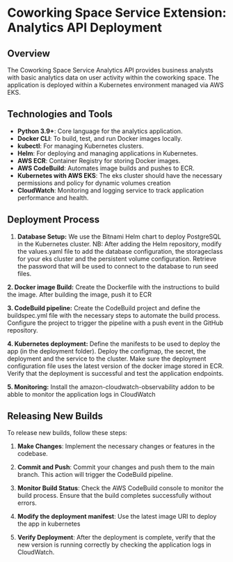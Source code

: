 # Coworking Space Service Extension: Analytics API Deployment

## Overview
The Coworking Space Service Analytics API provides business analysts with basic analytics data on user activity within the coworking space. The application is deployed within a Kubernetes environment managed via AWS EKS. 

## Technologies and Tools

- **Python 3.9+**: Core language for the analytics application.
- **Docker CLI**: To build, test, and run Docker images locally.
- **kubectl**: For managing Kubernetes clusters.
- **Helm**: For deploying and managing applications in Kubernetes.
- **AWS ECR**: Container Registry for storing Docker images.
- **AWS CodeBuild**: Automates image builds and pushes to ECR.
- **Kubernetes with AWS EKS**: The eks cluster should have the necessary permissions and policy for dynamic volumes creation
- **CloudWatch**: Monitoring and logging service to track application performance and health.

## Deployment Process

1. **Database Setup:** We use the Bitnami Helm chart to deploy PostgreSQL in the Kubernetes cluster.
NB: After adding the Helm repository, modify the values.yaml file to add the database configuration, the storageclass for your eks cluster and the persistent volume configuration. Retrieve the password that will be used to connect to the database to run seed files.

**2. Docker image Build:** Create the Dockerfile with the instructions to build the image. After building the image, push it to ECR

**3. CodeBuild pipeline:** Create the CodeBuild project and define the buildspec.yml file with the necessary steps to automate the build process. Configure the project to trigger the pipeline with a push event in the GitHub repository.

**4. Kubernetes deployment:** Define the manifests to be used to deploy the app (in the deployment folder). Deploy the configmap, the secret, the deployment and the service to the cluster. Make sure the deployment configuration file uses the latest version of the docker image stored in ECR. Verify that the deployment is successful and test the application endpoints.

**5. Monitoring:** Install the amazon-cloudwatch-observability addon to be abble to monitor the application logs in CloudWatch

## Releasing New Builds
To release new builds, follow these steps:

1. **Make Changes**: Implement the necessary changes or features in the codebase.

2. **Commit and Push**: Commit your changes and push them to the main branch. This action will trigger the CodeBuild pipeline.

3. **Monitor Build Status**: Check the AWS CodeBuild console to monitor the build process. Ensure that the build completes successfully without errors.

4. **Modify the deployment manifest**: Use the latest image URI to deploy the app in kubernetes

5. **Verify Deployment**: After the deployment is complete, verify that the new version is running correctly by checking the application logs in CloudWatch.
